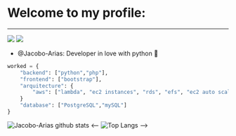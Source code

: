 # Welcome to my profile:
---
[![](https://img.shields.io/badge/Torre.co-Jacobo--Arias-yellowgreen)](https://torre.co/jacoboa12) 
[![](https://img.shields.io/badge/LindeIn-Jacobo%20Arias%20Ramirez-blue)](https://www.linkedin.com/in/jacobo-arias-ramirez-50b5b2193/)

- @Jacobo-Arias: Developer in love with python 🐍
```python
worked = {
    "backend": ["python","php"],
    "frontend": ["bootstrap"],
    "arquitecture": {
        "aws": ["lambda", "ec2 instances", "rds", "efs", "ec2 auto scaling group/load balancer","s3"]
    }
    "database": ["PostgreSQL","mySQL"]
}
```

![Jacobo-Arias github stats](https://github-readme-stats.vercel.app/api?username=Jacobo-Arias&show_icons=true&theme=algolia&count_private=true)
<--
![Top Langs](https://github-readme-stats.vercel.app/api/top-langs/?username=Jacobo-Arias)
-->
